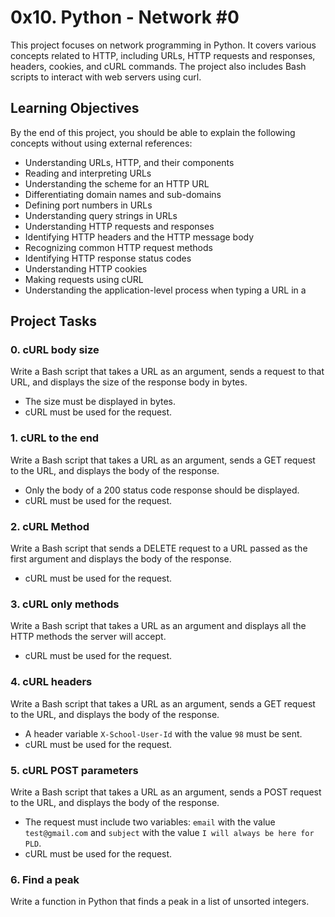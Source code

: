 # 0x10. Python - Network #0

This project focuses on network programming in Python. It covers various concepts related to HTTP, including URLs, HTTP requests and responses, headers, cookies, and cURL commands. The project also includes Bash scripts to interact with web servers using curl.

## Learning Objectives

By the end of this project, you should be able to explain the following concepts without using external references:

- Understanding URLs, HTTP, and their components
- Reading and interpreting URLs
- Understanding the scheme for an HTTP URL
- Differentiating domain names and sub-domains
- Defining port numbers in URLs
- Understanding query strings in URLs
- Understanding HTTP requests and responses
- Identifying HTTP headers and the HTTP message body
- Recognizing common HTTP request methods
- Identifying HTTP response status codes
- Understanding HTTP cookies
- Making requests using cURL
- Understanding the application-level process when typing a URL in a 
## Project Tasks

### 0. cURL body size

Write a Bash script that takes a URL as an argument, sends a request to that URL, and displays the size of the response body in bytes.

- The size must be displayed in bytes.
- cURL must be used for the request.

### 1. cURL to the end

Write a Bash script that takes a URL as an argument, sends a GET request to the URL, and displays the body of the response.

- Only the body of a 200 status code response should be displayed.
- cURL must be used for the request.

### 2. cURL Method

Write a Bash script that sends a DELETE request to a URL passed as the first argument and displays the body of the response.

- cURL must be used for the request.

### 3. cURL only methods

Write a Bash script that takes a URL as an argument and displays all the HTTP methods the server will accept.

- cURL must be used for the request.

### 4. cURL headers

Write a Bash script that takes a URL as an argument, sends a GET request to the URL, and displays the body of the response.

- A header variable `X-School-User-Id` with the value `98` must be sent.
- cURL must be used for the request.

### 5. cURL POST parameters

Write a Bash script that takes a URL as an argument, sends a POST request to the URL, and displays the body of the response.

- The request must include two variables: `email` with the value `test@gmail.com` and `subject` with the value `I will always be here for PLD`.
- cURL must be used for the request.

### 6. Find a peak

Write a function in Python that finds a peak in a list of unsorted integers.
